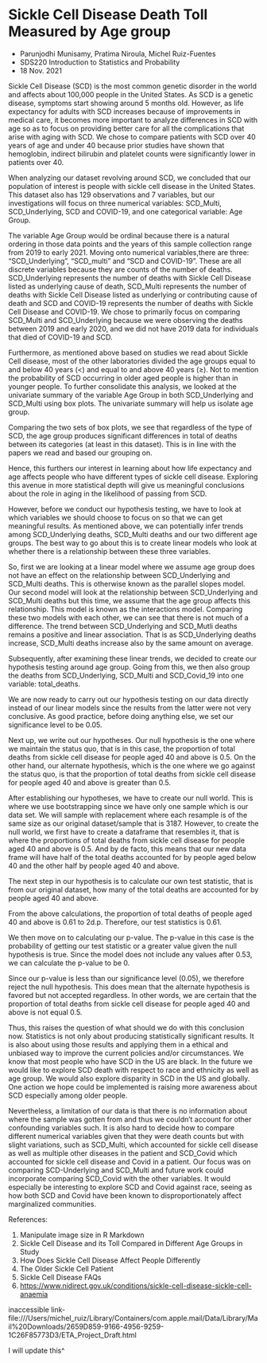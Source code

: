 # Sickle Cell Disease Death Toll Measured by Age group

- Parunjodhi Munisamy, Pratima Niroula, Michel Ruiz-Fuentes
- SDS220 Introduction to Statistics and Probability
- 18 Nov. 2021

Sickle Cell Disease (SCD) is the most common genetic disorder in the world and affects about 100,000 people in the United States. As SCD is a genetic disease, symptoms start showing around 5 months old. However, as life expectancy for adults with SCD increases because of improvements in medical care, it becomes more important to analyze differences in SCD with age so as to focus on providing better care for all the complications that arise with aging with SCD. We chose to compare patients with SCD over 40 years of age and under 40 because prior studies have shown that hemoglobin, indirect bilirubin and platelet counts were significantly lower in patients over 40.

When analyzing our dataset revolving around SCD, we concluded that our population of interest is people with sickle cell disease in the United States. This dataset also has 129 observations and 7 variables, but our investigations will focus on three numerical variables: SCD_Multi, SCD_Underlying, SCD and COVID-19, and one categorical variable: Age Group.

The variable Age Group would be ordinal because there is a natural ordering in those data points and the years of this sample collection range from 2019 to early 2021. Moving onto numerical variables,there are three: “SCD_Underlying”, “SCD_multi” and “SCD and COVID-19”. These are all discrete variables because they are counts of the number of deaths. SCD_Underlying represents the number of deaths with Sickle Cell Disease listed as underlying cause of death, SCD_Multi represents the number of deaths with Sickle Cell Disease listed as underlying or contributing cause of death and SCD and COVID-19 represents the number of deaths with Sickle Cell Disease and COVID-19. We chose to primarily focus on comparing SCD_Multi and SCD_Underlying because we were observing the deaths between 2019 and early 2020, and we did not have 2019 data for individuals that died of COVID-19 and SCD.

Furthermore, as mentioned above based on studies we read about Sickle Cell disease, most of the other laboratories divided the age groups equal to and below 40 years (<) and equal to and above 40 years (≥). Not to mention the probability of SCD occurring in older aged people is higher than in younger people. To further consolidate this analysis, we looked at the univariate summary of the variable Age Group in both SCD_Underlying and SCD_Multi using box plots. The univariate summary will help us isolate age group.

Comparing the two sets of box plots, we see that regardless of the type of SCD, the age group produces significant differences in total of deaths between its categories (at least in this dataset). This is in line with the papers we read and based our grouping on.

Hence, this furthers our interest in learning about how life expectancy and age affects people who have different types of sickle cell disease. Exploring this avenue in more statistical depth will give us meaningful conclusions about the role in aging in the likelihood of passing from SCD.

However, before we conduct our hypothesis testing, we have to look at which variables we should choose to focus on so that we can get meaningful results. As mentioned above, we can potentially infer trends among SCD_Underlying deaths, SCD_Multi deaths and our two different age groups. The best way to go about this is to create linear models who look at whether there is a relationship between these three variables.

So, first we are looking at a linear model where we assume age group does not have an effect on the relationship between SCD_Underlying and SCD_Multi deaths. This is otherwise known as the parallel slopes model. Our second model will look at the relationship between SCD_Underlying and SCD_Multi deaths but this time, we assume that the age group affects this relationship. This model is known as the interactions model.
Comparing these two models with each other, we can see that there is not much of a difference. The trend between SCD_Underlying and SCD_Mutli deaths remains a positive and linear association. That is as SCD_Underlying deaths increase, SCD_Multi deaths increase also by the same amount on average.

Subsequently, after examining these linear trends, we decided to create our hypothesis testing around age group. Going from this, we then also group the deaths from SCD_Underlying, SCD_Multi and SCD_Covid_19 into one variable: total_deaths.

We are now ready to carry out our hypothesis testing on our data directly instead of our linear models since the results from the latter were not very conclusive. As good practice, before doing anything else, we set our significance level to be 0.05.

Next up, we write out our hypotheses. Our null hypothesis is the one where we maintain the status quo, that is in this case, the proportion of total deaths from sickle cell disease for people aged 40 and above is 0.5. On the other hand, our alternate hypothesis, which is the one where we go against the status quo, is that the proportion of total deaths from sickle cell disease for people aged 40 and above is greater than 0.5.

After establishing our hypotheses, we have to create our null world. This is where we use bootstrapping since we have only one sample which is our data set. We will sample with replacement where each resample is of the same size as our original dataset/sample that is 3187. However, to create the null world, we first have to create a dataframe that resembles it, that is where the proportions of total deaths from sickle cell disease for people aged 40 and above is 0.5. And by de facto, this means that our new data frame will have half of the total deaths accounted for by people aged below 40 and the other half by people aged 40 and above.

The next step in our hypothesis is to calculate our own test statistic, that is from our original dataset, how many of the total deaths are accounted for by people aged 40 and above.

From the above calculations, the proportion of total deaths of people aged 40 and above is 0.61 to 2d.p. Therefore, our test statistics is 0.61.

We then move on to calculating our p-value. The p-value in this case is the probability of getting our test statistic or a greater value given the null hypothesis is true. Since the model does not include any values after 0.53, we can calculate the p-value to be 0.

Since our p-value is less than our significance level (0.05), we therefore reject the null hypothesis. This does mean that the alternate hypothesis is favored but not accepted regardless. In other words, we are certain that the proportion of total deaths from sickle cell disease for people aged 40 and above is not equal 0.5.

Thus, this raises the question of what should we do with this conclusion now. Statistics is not only about producing statistically significant results. It is also about using those results and applying them in a ethical and unbiased way to improve the current policies and/or circumstances. We know that most people who have SCD in the US are black. In the future we would like to explore SCD death with respect to race and ethnicity as well as age group. We would also explore disparity in SCD in the US and globally. One action we hope could be implemented is raising more awareness about SCD especially among older people.

Nevertheless, a limitation of our data is that there is no information about where the sample was gotten from and thus we couldn’t account for other confounding variables such. It is also hard to decide how to compare different numerical variables given that they were death counts but with slight variations, such as SCD_Multi, which accounted for sickle cell disease as well as multiple other diseases in the patient and SCD_Covid which accounted for sickle cell disease and Covid in a patient. Our focus was on comparing SCD-Underlying and SCD_Multi and future work could incorporate comparing SCD_Covid with the other variables. It would especially be interesting to explore SCD and Covid against race, seeing as how both SCD and Covid have been known to disproportionately affect marginalized communities.

References:
1) Manipulate image size in R Markdown
2) Sickle Cell Disease and its Toll Compared in Different Age Groups in Study
3) How Does Sickle Cell Disease Affect People Differently
4) The Older Sickle Cell Patient
5) Sickle Cell Disease FAQs
6) https://www.nidirect.gov.uk/conditions/sickle-cell-disease-sickle-cell-anaemia

inaccessible link- file:///Users/michel_ruiz/Library/Containers/com.apple.mail/Data/Library/Mail%20Downloads/2659D859-9166-4956-9259-1C26F85773D3/ETA_Project_Draft.html

I will update this^

